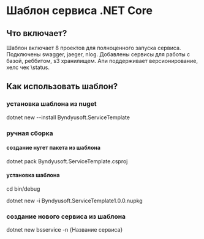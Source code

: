 ﻿# Шаблон сервиса .NET Core

## Что включает?
Шаблон включает 8 проектов для полноценного запуска сервиса. Подключены swagger, jaeger, nlog. Добавлены сервисы для работы с базой, реббитом, s3 хранилищем. Апи поддерживает версионирование, хелс чек \status.

## Как использовать шаблон?
### установка шаблона из nuget
dotnet new --install Byndyusoft.ServiceTemplate

### ручная сборка

#### создание нугет пакета из шаблона 
dotnet pack Byndyusoft.ServiceTemplate.csproj

#### установка шаблона 
cd bin/debug

dotnet new -i Byndyusoft.ServiceTemplate1.0.0.nupkg

### создание нового сервиса из шаблона
dotnet new bsservice -n {Название сервиса}
